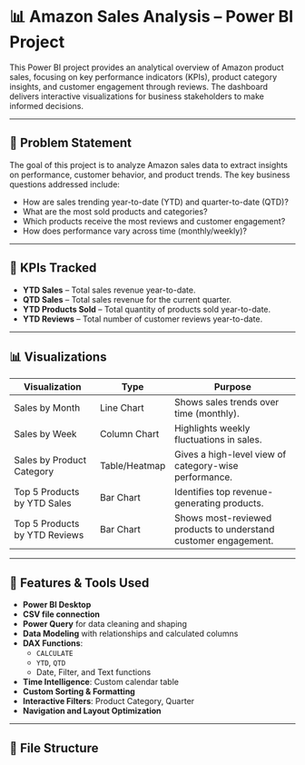 # 📊 Amazon Sales Analysis – Power BI Project

This Power BI project provides an analytical overview of Amazon product sales, focusing on key performance indicators (KPIs), product category insights, and customer engagement through reviews. The dashboard delivers interactive visualizations for business stakeholders to make informed decisions.

---

## 🧩 Problem Statement

The goal of this project is to analyze Amazon sales data to extract insights on performance, customer behavior, and product trends. The key business questions addressed include:

- How are sales trending year-to-date (YTD) and quarter-to-date (QTD)?
- What are the most sold products and categories?
- Which products receive the most reviews and customer engagement?
- How does performance vary across time (monthly/weekly)?

---

## 📌 KPIs Tracked

- **YTD Sales** – Total sales revenue year-to-date.
- **QTD Sales** – Total sales revenue for the current quarter.
- **YTD Products Sold** – Total quantity of products sold year-to-date.
- **YTD Reviews** – Total number of customer reviews year-to-date.

---

## 📊 Visualizations

| Visualization                     | Type           | Purpose                                                                 |
|----------------------------------|----------------|-------------------------------------------------------------------------|
| Sales by Month                   | Line Chart     | Shows sales trends over time (monthly).                                |
| Sales by Week                    | Column Chart   | Highlights weekly fluctuations in sales.                               |
| Sales by Product Category        | Table/Heatmap  | Gives a high-level view of category-wise performance.                  |
| Top 5 Products by YTD Sales      | Bar Chart      | Identifies top revenue-generating products.                            |
| Top 5 Products by YTD Reviews    | Bar Chart      | Shows most-reviewed products to understand customer engagement.        |

---

## 🔧 Features & Tools Used

- **Power BI Desktop**
- **CSV file connection**
- **Power Query** for data cleaning and shaping
- **Data Modeling** with relationships and calculated columns
- **DAX Functions**:
  - `CALCULATE`
  - `YTD`, `QTD`
  - Date, Filter, and Text functions
- **Time Intelligence**: Custom calendar table
- **Custom Sorting & Formatting**
- **Interactive Filters**: Product Category, Quarter
- **Navigation and Layout Optimization**

---

## 📁 File Structure

